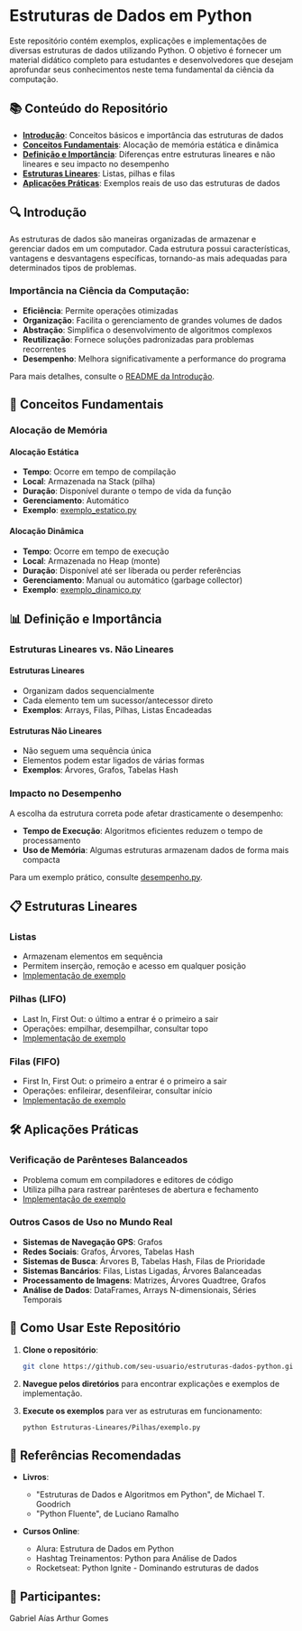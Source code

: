 # Estruturas de Dados em Python

Este repositório contém exemplos, explicações e implementações de diversas estruturas de dados utilizando Python. O objetivo é fornecer um material didático completo para estudantes e desenvolvedores que desejam aprofundar seus conhecimentos neste tema fundamental da ciência da computação.

## 📚 Conteúdo do Repositório

- **[Introdução](#introdução)**: Conceitos básicos e importância das estruturas de dados
- **[Conceitos Fundamentais](#conceitos-fundamentais)**: Alocação de memória estática e dinâmica
- **[Definição e Importância](#definição-e-importância)**: Diferenças entre estruturas lineares e não lineares e seu impacto no desempenho
- **[Estruturas Lineares](#estruturas-lineares)**: Listas, pilhas e filas
- **[Aplicações Práticas](#aplicações-práticas)**: Exemplos reais de uso das estruturas de dados

## 🔍 Introdução

As estruturas de dados são maneiras organizadas de armazenar e gerenciar dados em um computador. Cada estrutura possui características, vantagens e desvantagens específicas, tornando-as mais adequadas para determinados tipos de problemas.

### Importância na Ciência da Computação:

- **Eficiência**: Permite operações otimizadas
- **Organização**: Facilita o gerenciamento de grandes volumes de dados
- **Abstração**: Simplifica o desenvolvimento de algoritmos complexos
- **Reutilização**: Fornece soluções padronizadas para problemas recorrentes
- **Desempenho**: Melhora significativamente a performance do programa

Para mais detalhes, consulte o [README da Introdução](./Introdução/README.md).

## 🧠 Conceitos Fundamentais

### Alocação de Memória

#### Alocação Estática
- **Tempo**: Ocorre em tempo de compilação
- **Local**: Armazenada na Stack (pilha)
- **Duração**: Disponível durante o tempo de vida da função
- **Gerenciamento**: Automático
- **Exemplo**: [exemplo_estatico.py](./Conceitos-Fundamentais/Alocação-Estática/exemplo_estatico.py)

#### Alocação Dinâmica
- **Tempo**: Ocorre em tempo de execução
- **Local**: Armazenada no Heap (monte)
- **Duração**: Disponível até ser liberada ou perder referências
- **Gerenciamento**: Manual ou automático (garbage collector)
- **Exemplo**: [exemplo_dinamico.py](./Conceitos-Fundamentais/Alocação-Dinâmica/exemplo_dinamico.py)

## 📊 Definição e Importância

### Estruturas Lineares vs. Não Lineares

#### Estruturas Lineares
- Organizam dados sequencialmente
- Cada elemento tem um sucessor/antecessor direto
- **Exemplos**: Arrays, Filas, Pilhas, Listas Encadeadas

#### Estruturas Não Lineares
- Não seguem uma sequência única
- Elementos podem estar ligados de várias formas
- **Exemplos**: Árvores, Grafos, Tabelas Hash

### Impacto no Desempenho

A escolha da estrutura correta pode afetar drasticamente o desempenho:
- **Tempo de Execução**: Algoritmos eficientes reduzem o tempo de processamento
- **Uso de Memória**: Algumas estruturas armazenam dados de forma mais compacta

Para um exemplo prático, consulte [desempenho.py](./Definição-Importância/desempenho.py).

## 📋 Estruturas Lineares

### Listas
- Armazenam elementos em sequência
- Permitem inserção, remoção e acesso em qualquer posição
- [Implementação de exemplo](./Estruturas-Lineares/Listas/exemplo.py)

### Pilhas (LIFO)
- Last In, First Out: o último a entrar é o primeiro a sair
- Operações: empilhar, desempilhar, consultar topo
- [Implementação de exemplo](./Estruturas-Lineares/Pilhas/exemplo.py)

### Filas (FIFO)
- First In, First Out: o primeiro a entrar é o primeiro a sair
- Operações: enfileirar, desenfileirar, consultar início
- [Implementação de exemplo](./Estruturas-Lineares/Filas/exemplo.py)

## 🛠️ Aplicações Práticas

### Verificação de Parênteses Balanceados
- Problema comum em compiladores e editores de código
- Utiliza pilha para rastrear parênteses de abertura e fechamento
- [Implementação de exemplo](./Introdução/Aplicação-Prática/checaParenteses.py)

### Outros Casos de Uso no Mundo Real
- **Sistemas de Navegação GPS**: Grafos
- **Redes Sociais**: Grafos, Árvores, Tabelas Hash
- **Sistemas de Busca**: Árvores B, Tabelas Hash, Filas de Prioridade
- **Sistemas Bancários**: Filas, Listas Ligadas, Árvores Balanceadas
- **Processamento de Imagens**: Matrizes, Árvores Quadtree, Grafos
- **Análise de Dados**: DataFrames, Arrays N-dimensionais, Séries Temporais

## 🚀 Como Usar Este Repositório

1. **Clone o repositório**:
   ```bash
   git clone https://github.com/seu-usuario/estruturas-dados-python.git
   ```

2. **Navegue pelos diretórios** para encontrar explicações e exemplos de implementação.

3. **Execute os exemplos** para ver as estruturas em funcionamento:
   ```bash
   python Estruturas-Lineares/Pilhas/exemplo.py
   ```

## 📘 Referências Recomendadas

- **Livros**:
  - "Estruturas de Dados e Algoritmos em Python", de Michael T. Goodrich
  - "Python Fluente", de Luciano Ramalho

- **Cursos Online**:
  - Alura: Estrutura de Dados em Python
  - Hashtag Treinamentos: Python para Análise de Dados
  - Rocketseat: Python Ignite - Dominando estruturas de dados

## 🤝 Participantes:

Gabriel Aías
Arthur Gomes
